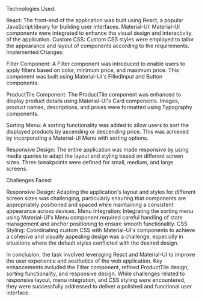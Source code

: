 Technologies Used:

React: The front-end of the application was built using React, a popular JavaScript library for building user interfaces.
Material-UI: Material-UI components were integrated to enhance the visual design and interactivity of the application.
Custom CSS: Custom CSS styles were employed to tailor the appearance and layout of components according to the requirements.
Implemented Changes:

Filter Component: A Filter component was introduced to enable users to apply filters based on color, minimum price, and maximum price. This component was built using Material-UI's FilledInput and Button components.

ProductTile Component: The ProductTile component was enhanced to display product details using Material-UI's Card components. Images, product names, descriptions, and prices were formatted using Typography components.

Sorting Menu: A sorting functionality was added to allow users to sort the displayed products by ascending or descending price. This was achieved by incorporating a Material-UI Menu with sorting options.

Responsive Design: The entire application was made responsive by using media queries to adapt the layout and styling based on different screen sizes. Three breakpoints were defined for small, medium, and large screens.

Challenges Faced:

Responsive Design: Adapting the application's layout and styles for different screen sizes was challenging, particularly ensuring that components are appropriately positioned and spaced while maintaining a consistent appearance across devices.
Menu Integration: Integrating the sorting menu using Material-UI's Menu component required careful handling of state management and anchor positioning to ensure smooth functionality.
CSS Styling: Coordinating custom CSS with Material-UI's components to achieve a cohesive and visually appealing design was a challenge, especially in situations where the default styles conflicted with the desired design.

In conclusion, the task involved leveraging React and Material-UI to improve the user experience and aesthetics of the web application. Key enhancements included the Filter component, refined ProductTile design, sorting functionality, and responsive design. While challenges related to responsive layout, menu integration, and CSS styling were encountered, they were successfully addressed to deliver a polished and functional user interface.
